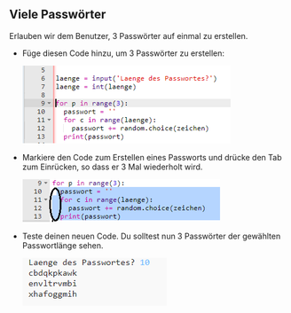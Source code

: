 ## Viele Passwörter

Erlauben wir dem Benutzer, 3 Passwörter auf einmal zu erstellen.



+ Füge diesen Code hinzu, um 3 Passwörter zu erstellen:

    ![Screenshot](images/passwords-num-loop.png)

+ Markiere den Code zum Erstellen eines Passworts und drücke den Tab zum Einrücken, so dass er 3 Mal wiederholt wird.

    ![screenshot](images/passwords-num-indent.png)

+ Teste deinen neuen Code. Du solltest nun 3 Passwörter der gewählten Passwortlänge sehen.

    ![Screenshot](images/passwords-num-test.png)



